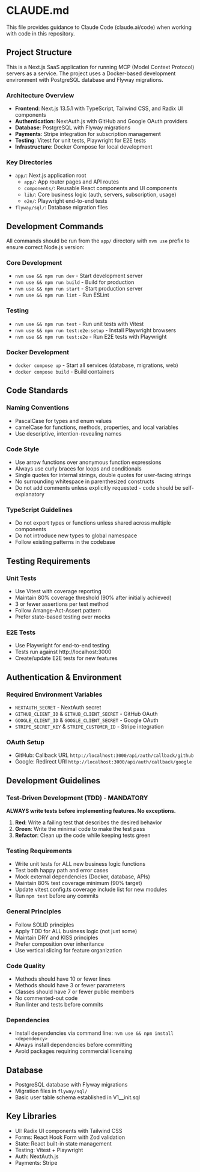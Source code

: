 # CLAUDE.md

This file provides guidance to Claude Code (claude.ai/code) when working with code in this repository.

## Project Structure

This is a Next.js SaaS application for running MCP (Model Context Protocol) servers as a service. The project uses a Docker-based development environment with PostgreSQL database and Flyway migrations.

### Architecture Overview

- **Frontend**: Next.js 13.5.1 with TypeScript, Tailwind CSS, and Radix UI components
- **Authentication**: NextAuth.js with GitHub and Google OAuth providers
- **Database**: PostgreSQL with Flyway migrations
- **Payments**: Stripe integration for subscription management
- **Testing**: Vitest for unit tests, Playwright for E2E tests
- **Infrastructure**: Docker Compose for local development

### Key Directories

- `app/`: Next.js application root
  - `app/`: App router pages and API routes
  - `components/`: Reusable React components and UI components
  - `lib/`: Core business logic (auth, servers, subscription, usage)
  - `e2e/`: Playwright end-to-end tests
- `flyway/sql/`: Database migration files

## Development Commands

All commands should be run from the `app/` directory with `nvm use` prefix to ensure correct Node.js version:

### Core Development
- `nvm use && npm run dev` - Start development server
- `nvm use && npm run build` - Build for production
- `nvm use && npm run start` - Start production server
- `nvm use && npm run lint` - Run ESLint

### Testing
- `nvm use && npm run test` - Run unit tests with Vitest
- `nvm use && npm run test:e2e:setup` - Install Playwright browsers
- `nvm use && npm run test:e2e` - Run E2E tests with Playwright

### Docker Development
- `docker compose up` - Start all services (database, migrations, web)
- `docker compose build` - Build containers

## Code Standards

### Naming Conventions
- PascalCase for types and enum values
- camelCase for functions, methods, properties, and local variables
- Use descriptive, intention-revealing names

### Code Style
- Use arrow functions over anonymous function expressions
- Always use curly braces for loops and conditionals
- Single quotes for internal strings, double quotes for user-facing strings
- No surrounding whitespace in parenthesized constructs
- Do not add comments unless explicitly requested - code should be self-explanatory

### TypeScript Guidelines
- Do not export types or functions unless shared across multiple components
- Do not introduce new types to global namespace
- Follow existing patterns in the codebase

## Testing Requirements

### Unit Tests
- Use Vitest with coverage reporting
- Maintain 80% coverage threshold (90% after initially achieved)
- 3 or fewer assertions per test method
- Follow Arrange-Act-Assert pattern
- Prefer state-based testing over mocks

### E2E Tests
- Use Playwright for end-to-end testing
- Tests run against http://localhost:3000
- Create/update E2E tests for new features

## Authentication & Environment

### Required Environment Variables
- `NEXTAUTH_SECRET` - NextAuth secret
- `GITHUB_CLIENT_ID` & `GITHUB_CLIENT_SECRET` - GitHub OAuth
- `GOOGLE_CLIENT_ID` & `GOOGLE_CLIENT_SECRET` - Google OAuth
- `STRIPE_SECRET_KEY` & `STRIPE_CUSTOMER_ID` - Stripe integration

### OAuth Setup
- GitHub: Callback URL `http://localhost:3000/api/auth/callback/github`
- Google: Redirect URI `http://localhost:3000/api/auth/callback/google`

## Development Guidelines

### Test-Driven Development (TDD) - MANDATORY
**ALWAYS write tests before implementing features. No exceptions.**

1. **Red**: Write a failing test that describes the desired behavior
2. **Green**: Write the minimal code to make the test pass
3. **Refactor**: Clean up the code while keeping tests green

### Testing Requirements
- Write unit tests for ALL new business logic functions
- Test both happy path and error cases
- Mock external dependencies (Docker, database, APIs)
- Maintain 80% test coverage minimum (90% target)
- Update vitest.config.ts coverage include list for new modules
- Run `npm test` before any commits

### General Principles
- Follow SOLID principles
- Apply TDD for ALL business logic (not just some)
- Maintain DRY and KISS principles
- Prefer composition over inheritance
- Use vertical slicing for feature organization

### Code Quality
- Methods should have 10 or fewer lines
- Methods should have 3 or fewer parameters
- Classes should have 7 or fewer public members
- No commented-out code
- Run linter and tests before commits

### Dependencies
- Install dependencies via command line: `nvm use && npm install <dependency>`
- Always install dependencies before committing
- Avoid packages requiring commercial licensing

## Database

- PostgreSQL database with Flyway migrations
- Migration files in `flyway/sql/`
- Basic user table schema established in V1__init.sql

## Key Libraries

- UI: Radix UI components with Tailwind CSS
- Forms: React Hook Form with Zod validation
- State: React built-in state management
- Testing: Vitest + Playwright
- Auth: NextAuth.js
- Payments: Stripe